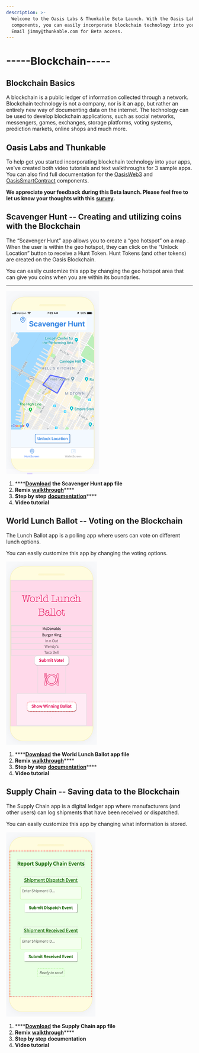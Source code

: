 ```yaml
---
description: >-
  Welcome to the Oasis Labs & Thunkable Beta Launch. With the Oasis Labs
  components, you can easily incorporate blockchain technology into your apps.
  Email jimmy@thunkable.com for Beta access.
---
```


# -----Blockchain-----

## Blockchain Basics

A blockchain is a public ledger of information collected through a network. Blockchain technology is not a company, nor is it an app, but rather an entirely new way of documenting data on the internet. The technology can be used to develop blockchain applications, such as social networks, messengers, games, exchanges, storage platforms, voting systems, prediction markets, online shops and much more. 

## Oasis Labs and Thunkable 

To help get you started incorporating blockchain technology into your apps, we've created both video tutorials and text walkthroughs for 3 sample apps. You can also find full documentation for the [OasisWeb3](https://docs.thunkable.com/~/drafts/-L_K4CA6uUkORsL2uJoM/primary/oasisweb3) and [OasisSmartContract](https://docs.thunkable.com/~/drafts/-L_K4CA6uUkORsL2uJoM/primary/oasissmartcontract) components.

**We appreciate your feedback during this Beta launch. Please feel free to let us know your thoughts with this** [**survey**](https://anne577751.typeform.com/to/QAqsRp)**.**

## Scavenger Hunt -- Creating and utilizing coins with the Blockchain 

The “Scavenger Hunt” app allows you to create a “geo hotspot” on a map . When the user is within the geo hotspot, they can click on the “Unlock Location” button to receive a Hunt Token. Hunt Tokens \(and other tokens\) are created on the Oasis Blockchain. 

You can easily customize this app by changing the geo hotspot area that can give you coins when you are within its boundaries.  
****

![](.gitbook/assets/image%20%2823%29.png)

1. \*\*\*\*[**Download**](https://x.thunkable.com/copy/d426e1eaa91d801d260dfc267c0654cd%20) **the Scavenger Hunt app file**
2. **Remix** [**walkthrough**](https://docs.google.com/document/d/18nnKSjujOBBMXJpLX8sfOx1RNO7kk9E6UZvF4D3PKq8/edit?usp=sharing)\*\*\*\*
3. **Step by step** [**documentation**](https://docs.google.com/document/d/1Uijzp80LlE9Iq2av5DUMc18GY6E33R7Czn_TDiaesv0/edit?usp=sharing)\*\*\*\*
4. **Video tutorial**

## World Lunch Ballot -- Voting on the Blockchain

The Lunch Ballot app is a polling app where users can vote on different lunch options.

You can easily customize this app by changing the voting options.

![](.gitbook/assets/image%20%2815%29.png)

1. \*\*\*\*[**Download**](https://x.thunkable.com/copy/3e29ef0537c2a1cc2d06908b14505548) **the World Lunch Ballot app file**
2. **Remix** [**walkthrough**](https://docs.google.com/document/d/1A4RoGPnLOR_kXr6L6epEeIXPXJM1KXwfi5fIREJTvBo/edit?usp=sharing)\*\*\*\*
3. **Step by step** [**documentation**](https://docs.google.com/document/d/1MqaZT9I5p5w3dYg2IBgm6dDFHRreB7m1TvRHpDcg9FE/edit)\*\*\*\*
4. **Video tutorial**

## Supply Chain -- Saving data to the Blockchain

The Supply Chain app is a digital ledger app where manufacturers \(and other users\) can log shipments that have been received or dispatched.

You can easily customize this app by changing what information is stored.

![](.gitbook/assets/image%20%289%29.png)

1. \*\*\*\*[**Download**](https://x.thunkable.com/copy/1aea7b688073f0c659c7690e009ec14f%20) **the Supply Chain app file**
2. **Remix** [**walkthrough**](https://docs.google.com/document/d/15w5q747x_dsshxJ2uawys9TgQ_RHOiabW8yC4fI_y5Y/edit?usp=sharing)\*\*\*\*
3. **Step by step documentation**
4. **Video tutorial**

  




